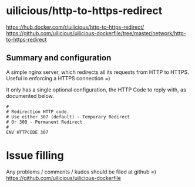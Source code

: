 # uilicious/http-to-https-redirect

https://hub.docker.com/r/uilicious/http-to-https-redirect/
https://github.com/uilicious/uilicious-dockerfile/tree/master/network/http-to-https-redirect

## Summary and configuration
A simple nginx server, which redirects all its requests from HTTP to HTTPS. 
Useful in enforcing a HTTPS connection =)

It only has a single optional configuration, the HTTP Code to reply with, as documented below.

``` 
#
# Redirection HTTP code. 
# Use either 307 (default) - Temporary Redirect
# Or 308 - Permanent Redirect
#
ENV HTTPCODE 307
```

# Issue filling

Any problems / comments / kudos should be filed at github =)
https://github.com/uilicious/uilicious-dockerfile
